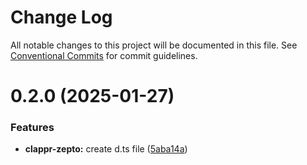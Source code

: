 # Change Log

All notable changes to this project will be documented in this file.
See [Conventional Commits](https://conventionalcommits.org) for commit guidelines.

# 0.2.0 (2025-01-27)


### Features

* **clappr-zepto:** create d.ts file ([5aba14a](https://github.com/thiagopnts/clappr-zepto/commit/5aba14a436d892c13fb18effdecede9cced1a3c7))
